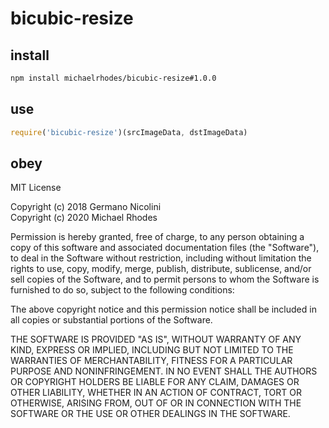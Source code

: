 # bicubic-resize

## install
```sh
npm install michaelrhodes/bicubic-resize#1.0.0
```

## use
```js
require('bicubic-resize')(srcImageData, dstImageData)
```

## obey
MIT License

Copyright (c) 2018 Germano Nicolini<br>
Copyright (c) 2020 Michael Rhodes

Permission is hereby granted, free of charge, to any person obtaining a copy
of this software and associated documentation files (the "Software"), to deal
in the Software without restriction, including without limitation the rights
to use, copy, modify, merge, publish, distribute, sublicense, and/or sell
copies of the Software, and to permit persons to whom the Software is
furnished to do so, subject to the following conditions:

The above copyright notice and this permission notice shall be included in
all copies or substantial portions of the Software.

THE SOFTWARE IS PROVIDED "AS IS", WITHOUT WARRANTY OF ANY KIND, EXPRESS OR
IMPLIED, INCLUDING BUT NOT LIMITED TO THE WARRANTIES OF MERCHANTABILITY,
FITNESS FOR A PARTICULAR PURPOSE AND NONINFRINGEMENT. IN NO EVENT SHALL THE
AUTHORS OR COPYRIGHT HOLDERS BE LIABLE FOR ANY CLAIM, DAMAGES OR OTHER
LIABILITY, WHETHER IN AN ACTION OF CONTRACT, TORT OR OTHERWISE, ARISING FROM,
OUT OF OR IN CONNECTION WITH THE SOFTWARE OR THE USE OR OTHER DEALINGS IN
THE SOFTWARE.
